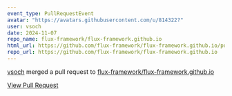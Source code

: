 ```yaml
---
event_type: PullRequestEvent
avatar: "https://avatars.githubusercontent.com/u/814322?"
user: vsoch
date: 2024-11-07
repo_name: flux-framework/flux-framework.github.io
html_url: https://github.com/flux-framework/flux-framework.github.io/pull/132
repo_url: https://github.com/flux-framework/flux-framework.github.io
---
```


<a href='https://github.com/vsoch' target='_blank'>vsoch</a> merged a pull request to <a href='https://github.com/flux-framework/flux-framework.github.io' target='_blank'>flux-framework/flux-framework.github.io</a>

<a href='https://github.com/flux-framework/flux-framework.github.io/pull/132' target='_blank'>View Pull Request</a>